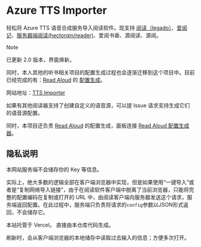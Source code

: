 # Azure TTS Importer

轻松将 Azure TTS 语音合成服务导入阅读软件。现支持 [阅读（legado）](https://github.com/gedoor/legado)、[爱阅记](https://apps.apple.com/cn/app/id6450734655)、[服务器端阅读(hectorqin/reader)](https://github.com/hectorqin/reader)、爱阅书香、源阅读、源阅。

> [!NOTE]
> 已更新 2.0 版本，界面焕新。
> 
> 同时，本人其他的听书相关项目的配置生成过程也会逐渐迁移到这个项目中。目前已经完成的有：[Read Aloud](https://github.com/yy4382/read-aloud) 的 [配置生成](https://tts.yfi.moe/ra)。

网站地址：[TTS Importer](https://tts.yfi.moe)

如果有其他阅读器支持了创建自定义的语音源，可以提 Issue 请求支持生成它们的语音源配置。

同时，本项目还负责 [Read Aloud](https://github.com/yy4382/read-aloud) 的配置生成，面板连接 [Read Aloud 配置生成器](https://tts.yfi.moe/ra)。

## 隐私说明

本网站服务端不会储存你的 Key 等信息。

实际上，绝大多数的逻辑全部在客户端浏览器中实现，但是如果使用“一键导入”或者是“复制网络导入链接”，由于在阅读软件客户端中脱离了当前浏览器，只能将完整的配置编码在复制或打开的 URL 中，由阅读客户端向服务器发送这个请求，服务端返回配置。在此过程中，服务端只负责将请求的`config`参数以JSON形式返回，不会储存它。

本站托管于 Vercel。 直接由本仓库代码生成。

刷新时，会从客户端浏览器的本地储存中读取过去输入的信息；方便多次打开。
